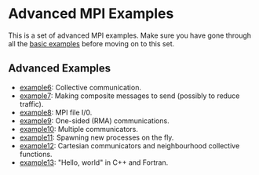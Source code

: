 Advanced MPI Examples
=====================

This is a set of advanced MPI examples.
Make sure you have gone through all the [basic examples](../) before moving on to this set.

Advanced Examples
-----------------

- [example6](example6/):   Collective communication.
- [example7](example7/):   Making composite messages to send (possibly to reduce traffic).
- [example8](example8/):   MPI file I/0.
- [example9](example9/):   One-sided (RMA) communications.
- [example10](example10/): Multiple communicators.
- [example11](example11/): Spawning new processes on the fly.
- [example12](example12/): Cartesian communicators and neighbourhood collective functions.
- [example13](example13/): "Hello, world" in C++ and Fortran.
